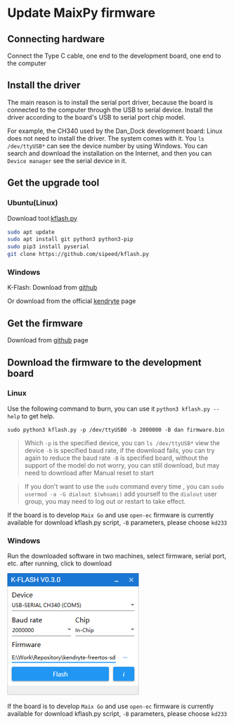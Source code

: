 Update MaixPy firmware
===========



## Connecting hardware

Connect the Type C cable, one end to the development board, one end to the computer

## Install the driver

The main reason is to install the serial port driver, because the board is connected to the computer through the USB to serial device. Install the driver according to the board's USB to serial port chip model.

For example, the CH340 used by the Dan_Dock development board: Linux does not need to install the driver. The system comes with it. You `ls /dev/ttyUSB*` can see the device number by using Windows. You can search and download the installation on the Internet, and then you can `Device manager` see the serial device in it.

## Get the upgrade tool

### Ubuntu(Linux)

Download tool:[kflash.py](https://github.com/sipeed/kflash.py)

```bash
sudo apt update
sudo apt install git python3 python3-pip
sudo pip3 install pyserial
git clone https://github.com/sipeed/kflash.py
```

### Windows

K-Flash: Download from [github](https://github.com/kendryte/kendryte-flash-windows/releases)

Or download from the official [kendryte](https://kendryte.com/downloads/) page

## Get the firmware

Download from [github](https://github.com/sipeed/MaixPy/releases) page


## Download the firmware to the development board

### Linux

Use the following command to burn, you can use it `python3 kflash.py --help` to get help.

```
sudo python3 kflash.py -p /dev/ttyUSB0 -b 2000000 -B dan firmware.bin
```

> Which `-p` is the specified device, you can `ls /dev/ttyUSB*` view the device 
> `-b` is specified baud rate, if the download fails, you can try again to reduce the baud rate 
> `-B` is specified board, without the support of the model do not worry, you can still download, but may need to download after Manual reset to start

> If you don't want to use the `sudo` command every time , you can `sudo usermod -a -G dialout $(whoami)` add yourself to the `dialout` user group, you may need to log out or restart to take effect.

If the board is to develop `Maix Go` and use `open-ec` firmware is currently available for download kflash.py script, `-B` parameters, please choose `kd233`

### Windows

Run the downloaded software in two machines, select firmware, serial port, etc. after running, click to download

![kflash windows](../../assets/kflash_win.png)

If the board is to develop `Maix Go` and use `open-ec` firmware is currently available for download kflash.py script, `-B` parameters, please choose `kd233`

